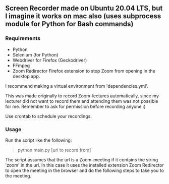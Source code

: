 ## Screen Recorder made on Ubuntu 20.04 LTS, but I imagine it works on mac also (uses subprocess module for Python for Bash commands) 

### Requirements
* Python
* Selenium (for Python)
* Webdriver for Firefox (Geckodriver)
* FFmpeg
* Zoom Redirector Firefox extension to stop Zoom from opening in the desktop app. 

I recommend making a virtual environment from 'dependencies.yml'. 

This was made originally to record Zoom-lectures automatically, since my lecturer did not want to record them and attending them was not possible for me. Remember to ask for permission before recording anyone :)

Use crontab to schedule your recordings. 

### Usage

Run the script like the following:

> python main.py [url to record from]

The script assumes that the url is a Zoom-meeting if it contains the string 'zoom' in the url. 
In this case it uses the installed extension Zoom Redirector to open the meeting in the browser and do the following steps to take you to the meeting. 
